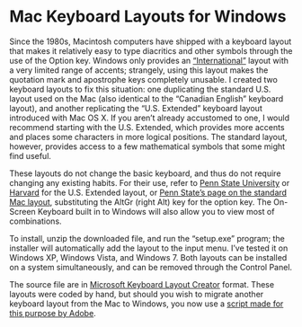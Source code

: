 Mac Keyboard Layouts for Windows
================================

Since the 1980s, Macintosh computers have shipped with a keyboard layout that makes it relatively easy to type diacritics and other symbols through the use of the Option key. Windows only provides an [“International”](http://tlt.its.psu.edu/suggestions/international/accents/codeint.html) layout with a very limited range of accents; strangely, using this layout makes the quotation mark and apostrophe keys completely unusable. I created two keyboard layouts to fix this situation: one duplicating the standard U.S. layout used on the Mac (also identical to the “Canadian English” keyboard layout), and another replicating the “U.S. Extended” keyboard layout introduced with Mac OS X. If you aren’t already accustomed to one, I would recommend starting with the U.S. Extended, which provides more accents and places some characters in more logical positions. The standard layout, however, provides access to a few mathematical symbols that some might find useful.

These layouts do not change the basic keyboard, and thus do not require changing any existing habits. For their use, refer to [Penn State University](http://tlt.its.psu.edu/suggestions/international/accents/codemacext.html) or [Harvard](http://isites.harvard.edu/fs/docs/icb.topic537340.files/USExtended.pdf) for the U.S. Extended layout, or [Penn State’s page on the standard Mac layout](http://tlt.its.psu.edu/suggestions/international/accents/codemac.html), substituting the AltGr (right Alt) key for the option key. The On-Screen Keyboard built in to Windows will also allow you to view most of combinations.

To install, unzip the downloaded file, and run the “setup.exe” program; the installer will automatically add the layout to the input menu. I’ve tested it on Windows XP, Windows Vista, and Windows 7. Both layouts can be installed on a system simultaneously, and can be removed through the Control Panel.

The source file are in [Microsoft Keyboard Layout Creator](http://msdn.microsoft.com/en-us/goglobal/bb964665) format. These layouts were coded by hand, but should you wish to migrate another keyboard layout from the Mac to Windows, you now use a [script made for this purpose by Adobe](http://blogs.adobe.com/typblography/2012/03/on-keyboard-layouts.html).
